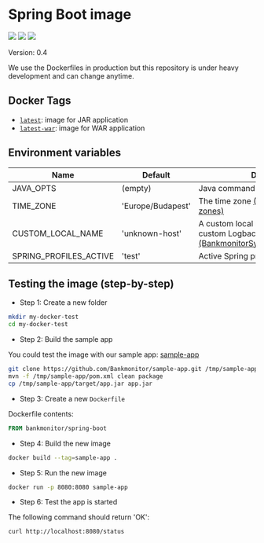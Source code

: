 # Spring Boot image

[![](https://img.shields.io/docker/stars/bankmonitor/spring-boot.svg)](https://hub.docker.com/r/bankmonitor/spring-boot/ 'Docker hub')
[![](https://img.shields.io/docker/pulls/bankmonitor/spring-boot.svg)](https://hub.docker.com/r/bankmonitor/spring-boot/ 'Docker hub')
[![](https://badge.imagelayers.io/bankmonitor/spring-boot:latest.svg)](https://imagelayers.io/?images=bankmonitor/spring-boot:latest 'Get your own badge on imagelayers.io')

Version: 0.4

We use the Dockerfiles in production but this repository is under heavy development and can change anytime.

## Docker Tags

- [`latest`](https://github.com/Bankmonitor/docker/blob/master/Dockerfile): image for JAR application
- [`latest-war`](https://github.com/Bankmonitor/docker/blob/war/Dockerfile): image for WAR application

## Environment variables

Name                    | Default                 | Description
------------------------|-------------------------|------------------------------------
JAVA_OPTS               | (empty)                 | Java command line options
TIME_ZONE               | 'Europe/Budapest'       | The time zone [(List of tz database time zones)](https://en.wikipedia.org/wiki/List_of_tz_database_time_zones)
CUSTOM_LOCAL_NAME       | 'unknown-host'          | A custom local name used in our custom Logback Syslog4j appender [(BankmonitorSyslogMessageProcessor)](https://github.com/Bankmonitor/microservice-starters/blob/0.0.44/microservice-starter-common/src/main/java/hu/bankmonitor/starter/microservice/common/log/BankmonitorSyslogMessageProcessor.java#L30)
SPRING_PROFILES_ACTIVE  | 'test'                  | Active Spring profiles

## Testing the image (step-by-step)


* Step 1: Create a new folder

```bash
mkdir my-docker-test
cd my-docker-test
```

* Step 2: Build the sample app

You could test the image with our sample app: [sample-app](https://github.com/Bankmonitor/sample-app)

```bash
git clone https://github.com/Bankmonitor/sample-app.git /tmp/sample-app
mvn -f /tmp/sample-app/pom.xml clean package
cp /tmp/sample-app/target/app.jar app.jar
```

* Step 3: Create a new `Dockerfile`

Dockerfile contents:

```Dockerfile
FROM bankmonitor/spring-boot
```

* Step 4: Build the new image

```bash
docker build --tag=sample-app .
```

* Step 5: Run the new image

```bash
docker run -p 8080:8080 sample-app
```

* Step 6: Test the app is started

The following command should return 'OK':

```bash
curl http://localhost:8080/status
```
